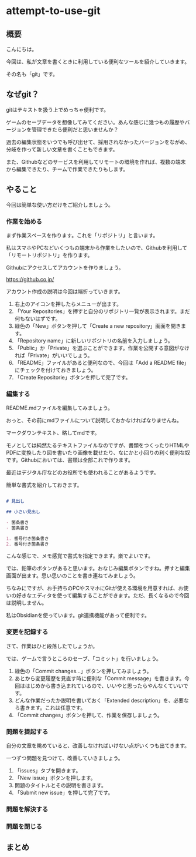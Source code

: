 # attempt-to-use-git

## 概要

こんにちは。

今回は、私が文章を書くときに利用している便利なツールを紹介していきます。

その名も「git」です。

## なぜgit？

gitはテキストを扱う上でめっちゃ便利です。

ゲームのセーブデータを想像してみてください。あんな感じに幾つもの履歴やバージョンを管理できたら便利だと思いませんか？

過去の編集状態をいつでも呼び出せて、採用されなかったバージョンをながめ、分岐を作って新しい文章を書くこともできます。

また、Githubなどのサービスを利用してリモートの環境を作れば、複数の端末から編集できたり、チームで作業できたりもします。

## やること

今回は簡単な使い方だけをご紹介しましょう。

### 作業を始める

まず作業スペースを作ります。これを「リポジトリ」と言います。

私はスマホやPCなどいくつもの端末から作業をしたいので、Githubを利用して「リモートリポジトリ」を作ります。

Githubにアクセスしてアカウントを作りましょう。

https://github.co.jp/

アカウント作成の説明は今回は端折っていきます。

1. 右上のアイコンを押したらメニューが出ます。
2. 「Your Repositories」を押すと自分のリポジトリ一覧が表示されます。まだ何もないはずです。
3. 緑色の「New」ボタンを押して「Create a new repository」画面を開きます。
5. 「Repository name」に新しいリポジトリの名前を入力しましょう。
6. 「Public」か「Private」を選ぶことができます。作業を公開する意図がなければ「Private」がいいでしょう。
7. 「README」ファイルがあると便利なので、今回は「Add a README file」にチェックを付けておきましょう。
8. 「Create Repositorie」ボタンを押して完了です。

### 編集する

README.mdファイルを編集してみましょう。

おっと、その前にmdファイルについて説明しておかなければなりませんね。

マークダウンテキスト、略してmdです。

モノとしては純然たるテキストファイルなのですが、書類をつくったりHTMLやPDFに変換したり図を書いたり画像を載せたり、なにかと小回りの利く便利な奴です。Githubにおいては、書類は全部これで作ります。

最近はデジタル庁などのお役所でも使われることがあるようです。

簡単な書式を紹介しておきます。

```md

# 見出し

## 小さい見出し

- 箇条書き
- 箇条書き

1. 番号付き箇条書き
2. 番号付き箇条書き

```

こんな感じで、メモ感覚で書式を指定できます。楽でよいです。

では、鉛筆のボタンがあると思います。おなじみ編集ボタンですね。押すと編集画面が出ます。思い思いのことを書き連ねてみましょう。

ちなみにですが、お手持ちのPCやスマホにGitが使える環境を用意すれば、お使いの好きなエディタを使って編集することができます。ただ、長くなるので今回は説明しません。

私はObsidianを使っています。git連携機能があって便利です。


### 変更を記録する

さて、作業はひと段落したでしょうか。

では、ゲームで言うところのセーブ、「コミット」を行いましょう。

1. 緑色の「Commit changes...」ボタンを押してみましょう。
2. あとから変更履歴を見直す時に便利な「Commit message」を書きます。今回ははじめから書き込まれているので、いいやと思ったらやんなくていいです。
3. どんな作業だったか説明を書いておく「Extended description」を、必要なら書きます。これは任意です。
4. 「Commit changes」ボタンを押して、作業を保存しましょう。

### 問題を提起する

自分の文章を眺めていると、改善しなければいけない点がいくつも出てきます。

一つずつ問題を見つけて、改善していきましょう。

1. 「issues」タブを開きます。
2. 「New issue」ボタンを押します。
3. 問題のタイトルとその説明を書きます。
4. 「Submit new issue」を押して完了です。

### 問題を解決する

### 問題を閉じる

## まとめ
